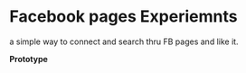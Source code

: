 Facebook pages Experiemnts
==

a simple way to connect and search thru FB pages and like it.

**Prototype**
